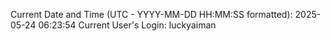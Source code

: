 Current Date and Time (UTC - YYYY-MM-DD HH:MM:SS formatted): 2025-05-24 06:23:54
Current User's Login: luckyaiman
